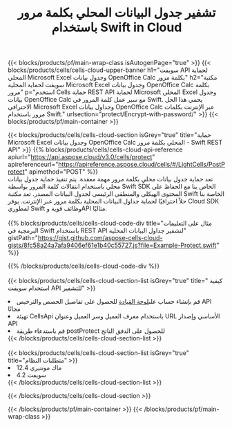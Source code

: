 ﻿---
title:  تشفير جدول البيانات المحلي بكلمة مرور باستخدام Swift in Cloud
description: واجهات برمجة التطبيقات السحابية ومجموعات SDK للحماية Microsoft Excel وOpenOffice Calc مع Swift. قم بتشفير جداول البيانات المحلية بكلمة مرور بواسطة Cells Cloud API SDK for Swift.
url: /ar/swift/protect/encrypt-with-password/
---
{{< blocks/products/pf/main-wrap-class isAutogenPage="true" >}}
{{< blocks/products/cells/cells-cloud-upper-banner h1="سويفت API لحماية المحلي Microsoft Excel وجدول بيانات OpenOffice Calc بكلمة مرور" h2="مكتبة سويفت لحماية المحلية Microsoft Excel وجدول بيانات OpenOffice Calc بكلمة مرور" p="استخدم Cells حماية REST API لحماية Microsoft المحلي Excel وجدول بيانات OpenOffice Calc مع سير عمل كلمة المرور في Swift. يحمي هذا الحل الاحترافي Microsoft Excel وجداول بيانات OpenOffice Calc عبر الإنترنت بكلمات مرور باستخدام Swift." urlsection="protect/Encrypt-with-password/" >}}
{{< blocks/products/pf/main-container >}}

{{< blocks/products/cells/cells-cloud-section isGrey="true" title="حماية Microsoft Excel وجدول بيانات OpenOffice Calc المحلي بكلمة مرور - Swift REST API" >}}
{{% blocks/products/cells/cells-cloud-api-reference apiurl="https://api.aspose.cloud/v3.0/cells/protect" apireferenceurl="https://apireference.aspose.cloud/cells/#/LightCells/PostProtect" apimethod="POST" %}}
<br/>
تعد حماية جدول بيانات محلي بكلمة مرور مهمة معقدة. يتم تنفيذ حماية جدول بيانات محلي باستخدام انتقالات كلمة المرور بواسطة Swift SDK الخاص بنا مع الحفاظ على المحتوى الهيكلي والمنطقي الرئيسي لجدول البيانات المصدر. تعد مكتبة Swift الخاصة بنا حلاً احترافيًا لحماية جداول البيانات المحلية بكلمة مرور عبر الإنترنت. يوفر Cloud SDK لمطوري Swift وظائف قوية وAPI مثاليًا.
<br/>
<br/>
{{% blocks/products/cells/cells-cloud-code-div title="مثال على التعليمات البرمجية في Swift باستخدام REST API لتشفير جداول البيانات المحلية" gistPath="https://gist.github.com/aspose-cells-cloud-gists/8fc58a24a7afa9406ef61e1b40c55727.js?file=Example-Protect.swift" %}}
  
{{% /blocks/products/cells/cells-cloud-code-div %}}
<br/>
<br/>
{{< blocks/products/cells/cells-cloud-section-list isGrey="true" title=" كيفية استخدام سويفت API للتشفير" >}}
<li> قم بإنشاء حساب على<a href="https://dashboard.aspose.cloud/">لوحة القيادة</a> للحصول على تفاصيل الحصص والترخيص API مجانًا</li>
<li>تهيئة CellsApi باستخدام معرف العميل وسر العميل وعنوان URL الأساسي وإصدار API</li>
<li>قم باستدعاء طريقة postProtect للحصول على الدفق الناتج</li>
{{< /blocks/products/cells/cells-cloud-section-list >}}
<br/>
<br/>
{{< blocks/products/cells/cells-cloud-section-list isGrey="true" title="متطلبات النظام" >}}
<li>ماك مونتيري 12.4</li>
<li>سويفت 4.2</li>
{{< /blocks/products/cells/cells-cloud-section-list >}}

{{< /blocks/products/cells/cells-cloud-section >}}

{{< /blocks/products/pf/main-container >}}
{{< /blocks/products/pf/main-wrap-class >}}
